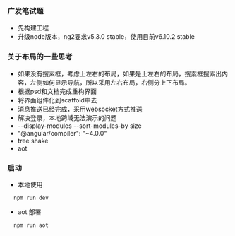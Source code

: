 ### 广发笔试题
* 先构建工程
* 升级node版本，ng2要求v5.3.0 stable，使用目前v6.10.2 stable
### 关于布局的一些思考
* 如果没有搜索框，考虑上左右的布局，如果是上左右的布局，搜索框搜索出内容，左侧如何显示导航，所以采用左右布局，右侧分上下布局。
* 根据psd和文档完成重构界面
* 将界面组件化到scaffold中去
* 消息推送已经完成，采用websocket方式推送
* 解决登录，本地跨域无法演示的问题
* --display-modules --sort-modules-by size
* "@angular/compiler": "~4.0.0"
* tree shake
* aot 
### 启动
* 本地使用
```
  npm run dev
```
* aot 部署
```
  npm run aot
```
